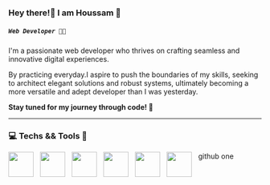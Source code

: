 ### Hey there!👋   I am Houssam 🌟

 ##### ***`Web Developer 👨‍💻`*** #####

I'm a passionate web developer who thrives on crafting seamless and innovative digital experiences. 

By practicing everyday.I aspire to push the boundaries of my skills, seeking to architect elegant solutions and robust systems, ultimately becoming a more versatile and adept developer than I was yesterday.

**Stay tuned for my journey through code! 🚀**






---



### 💻  Techs && Tools  🧰

<img align="left" width="50px" style="padding-right:10px;" src="https://cdn.jsdelivr.net/gh/devicons/devicon/icons/vscode/vscode-original.svg" />

<img align="left" width="50px" style="padding-right:10px;" src="https://cdn.jsdelivr.net/gh/devicons/devicon/icons/html5/html5-original.svg" />          

<img align="left" width="50px" style="padding-right:10px;" src="https://cdn.jsdelivr.net/gh/devicons/devicon/icons/css3/css3-original.svg" />          

<img align="left" width="50px" style="padding-right:10px;" src="https://cdn.jsdelivr.net/gh/devicons/devicon/icons/bootstrap/bootstrap-original.svg" />          

<img align="left" width="50px" style="padding-right:10px;" src="https://cdn.jsdelivr.net/gh/devicons/devicon/icons/javascript/javascript-plain.svg" />

<img align="left" width="50px" style="padding-right:10px;" src="https://cdn.jsdelivr.net/gh/devicons/devicon/icons/git/git-original.svg" />

github one



 <br><br>